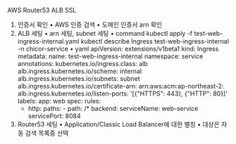 AWS Router53 ALB SSL
1. 인증서 확인
	• AWS 인증 검색
	• 도메인 인증서 arn 확인
2. ALB 세팅
	• arn 세팅, subnet 세팅
	• command
kubectl apply -f test-web-ingress-internal.yaml
kubectl describe Ingress test-web-ingress-internal -n chicor-service
	• yaml
apiVersion: extensions/v1beta1
kind: Ingress
metadata:
  name: test-web-ingress-internal
  namespace: service
  annotations:
    kubernetes.io/ingress.class: alb
    alb.ingress.kubernetes.io/scheme: internal
    alb.ingress.kubernetes.io/subnets: subnet
    alb.ingress.kubernetes.io/certificate-arn: arn:aws:acm:ap-northeast-2:
    alb.ingress.kubernetes.io/listen-ports: '[{"HTTPS": 443}, {"HTTP": 80}]'
  labels:
    app: web
spec:
  rules:
    - http:
        paths:
          - path: /*
            backend:
              serviceName: web-service
              servicePort: 8084
3. Router53 세팅
	• Application/Classic Load Balancer에 대한 별칭
	• 대상은 자동 검색 목록중 선택
